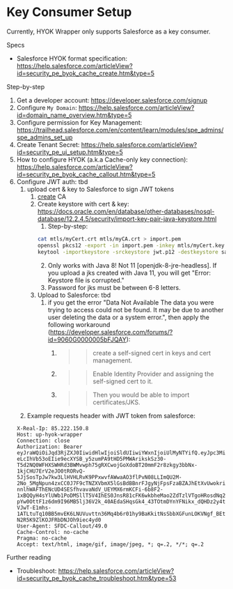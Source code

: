 # Key Consumer Setup
Currently, HYOK Wrapper only supports Salesforce as a key consumer.

Specs
- Salesforce HYOK format specification: https://help.salesforce.com/articleView?id=security_pe_byok_cache_create.htm&type=5

Step-by-step
1. Get a developer account: https://developer.salesforce.com/signup
2. Configure `My Domain`: https://help.salesforce.com/articleView?id=domain_name_overview.htm&type=5
3. Configure permission for Key Management: https://trailhead.salesforce.com/en/content/learn/modules/spe_admins/spe_admins_set_up
4. Create Tenant Secret: https://help.salesforce.com/articleView?id=security_pe_ui_setup.htm&type=5
5. How to configure HYOK (a.k.a Cache-only key connection): https://help.salesforce.com/articleView?id=security_pe_byok_cache_callout.htm&type=5
6. Configure JWT auth: tbd
   1. upload cert & key to Salesforce to sign JWT tokens
      1. [create](certificate_authority.md) CA
      2. Create keystore with cert & key: https://docs.oracle.com/en/database/other-databases/nosql-database/12.2.4.5/security/import-key-pair-java-keystore.html
         1. Step-by-step:
         ```bash
         cat mtls/myCert.crt mtls/myCA.crt > import.pem
         openssl pkcs12 -export -in import.pem -inkey mtls/myCert.key -name jwtcert > jwt.p12
         keytool -importkeystore -srckeystore jwt.p12 -destkeystore salesforce.jks -srcstoretype pkcs12 -alias jwtcert
         ```
         2. Only works with Java 8! Not 11 [openjdk-8-jre-headless]. If you upload a jks created with Java 11, you will get "Error: Keystore file is corrupted."
         3. Password for jks must be between 6-8 letters.
      3. Upload to Salesforce: tbd
         1. if you get the error "Data Not Available The data you were trying to access could not be found. It may be due to another user deleting the data or a system error.", then apply the following workaround (https://developer.salesforce.com/forums/?id=9060G0000005bFJQAY):
            1. >>create a self-signed cert in keys and cert management.
            2. >>Enable Identity Provider and assigning the self-signed cert to it.
            3. >>Then you would be able to import certificates/JKS.
   2. Example requests header with JWT token from salesforce:
   ```
   X-Real-Ip: 85.222.150.8
   Host: up-hyok-wrapper
   Connection: close
   Authorization: Bearer eyJraWQiOiJqd3RjZXJ0IiwidHlwIjoiSldUIiwiYWxnIjoiUlMyNTYifQ.eyJpc3MiOiJpc3N1ZXItbXlDQSIsInN1YiI6InN1YmplY3Qtc2FsZXNmb3JjZSIsImF1ZCI6InVybjogc2FsZXNmb3JjZSIsIm5iZiI6MTU5ODIxMzI5OSwiaWF0IjoxNTk4MjEzMjk5LCJleHAiOjE1OTgyMTM1OTl9.iEyt5mqXvWKvQ3d-eLcIhVb53oEIie9ecXYSB_y5zumPA9tHD5PMWArikskSz30-T5d2NQ0WFHXSWHRd3BWMvwph75gRXCwojGoXdoBT20mmF2r8zkgy3bbNx-1kjCHU7ErV2eJO0tRORvQ-5JjSosTpJw7kw3LlHVHLRvK9PPxwvfAWwaAO3flPvN08LLImQU2M-2No_5MgNpun4zxCC0J7F9cTNZXVbmX5lGsBdBBnrFJgyNjFpsFzaBZAJhEtXvUwokriPQQ6msuWRTJzutQr1oKljJUg7QpMbiBPYJJcPFSG-nnlhWAFThENcUD4SESfhvavaNdV_UEYMX6rmKCFi-6b8F2-1xBQQyH4sYlUWb1PoDMSllT5V4IhES0JnsR81cFK6wkbheMao2ZdTzlVTgoHRosdNq2c87DjPtTpiKDeROITdF2T34Z3nPH-pYw0OttF1z6dm9I96MB5lj36V2k_40AEdaSHqsGk4_43TOtmDYnYFNikx_dQHDz2y4ty6sIqiNv1hs34w0LbYMFkgdqNsbeJ4iH1rCaLI-VJwT-E1mhs-1ATLtuTq10BB5mvEK6LNUVuvttn36Mq4b6r01hy9BaKkitNsSbbXGFunLOKVNgf_BEtcvy7OkhMiXBQsEgFL6ladDn-N2R5K9ZlKOJFRbDNJOh9iec4yd0
   User-Agent: SFDC-Callout/49.0
   Cache-Control: no-cache
   Pragma: no-cache
   Accept: text/html, image/gif, image/jpeg, *; q=.2, */*; q=.2
   ```
Further reading
- Troubleshoot: https://help.salesforce.com/articleView?id=security_pe_byok_cache_troubleshoot.htm&type=53
